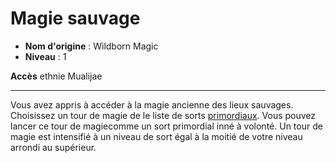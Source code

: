 # Magie sauvage

 * **Nom d'origine** : Wildborn Magic
 * **Niveau** : 1


<p><span id="ctl00_MainContent_DetailedOutput"><strong>Accès</strong> ethnie Mualijae<br></span></p>
<hr>
<p>Vous avez appris à accéder à la magie ancienne des lieux sauvages. Choisissez un tour de magie de le liste de sorts <a href="https://2e.aonprd.com/Spells.aspx?Tradition=4">primordiaux</a>. Vous pouvez lancer ce tour de magiecomme un sort primordial inné à volonté. Un tour de magie est intensifié à un niveau de sort égal à la moitié de votre niveau arrondi au supérieur.&nbsp;</p>